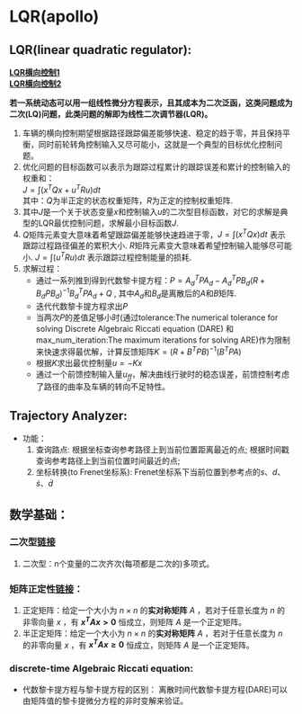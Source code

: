 # LQR(apollo)

## LQR(linear quadratic regulator):
**[LQR横向控制1](https://blog.csdn.net/zhouyy858/article/details/107606500#commentBox)**  
**[LQR横向控制2](https://mp.weixin.qq.com/s?__biz=MzU5ODMzNjgyOQ==&mid=2247484188&idx=1&sn=ff1ceeb167dba714c34bd783e29c5e3e&chksm=fe44f74ec9337e580dce97221c68420294af323bbad59521d254a661a6a9a2f25b8bd619fb85&mpshare=1&scene=24&srcid=0813688oA8i6nGBI1xrD64fg&sharer_sharetime=1597308597093&sharer_shareid=87c63c66f42a4150bca9a3d2a69b5061&exportkey=A%2FtDWpvREGfMGHBbn8yXZ1Q%3D&pass_ticket=iKiIC0PPXpaN2GsRRpg3wB0jFaUVyftIpZkZjdAjmdcyoxOoEQpqAIY9G7W3lSkx&wx_header=0#rd)**  

**若一系统动态可以用一组线性微分方程表示，且其成本为二次泛函，这类问题成为二次(LQ)问题，此类问题的解即为线性二次调节器(LQR)。**

1. 车辆的横向控制期望根据路径跟踪偏差能够快速、稳定的趋于零，并且保持平衡，同时前轮转角控制输入又尽可能小，这就是一个典型的目标优化控制问题。
2. 优化问题的目标函数可以表示为跟踪过程累计的跟踪误差和累计的控制输入的权重和：   
   $J = \int(x^TQx + u^TRu)dt$        
   其中：$Q$为半正定的状态权重矩阵，$R$为正定的控制权重矩阵.
3. 其中$J$是一个关于状态变量$x$和控制输入$u$的二次型目标函数，对它的求解是典型的LQR最优控制问题，求解最小目标函数$J$.
4. $Q$矩阵元素变大意味着希望跟踪偏差能够快速趋进于零，$J = \int(x^TQx)dt$ 表示跟踪过程路径偏差的累积大小.
   $R$矩阵元素变大意味着希望控制输入能够尽可能小. $J = \int(u^TRu)dt$ 表示跟踪过程控制能量的损耗.
5. 求解过程：
    - 通过一系列推到得到代数黎卡提方程：$P = A^T_dPA_d - A^T_dPB_d(R + B_dPB_d)^{-1}B^T_dPA_d + Q$ , 其中$A_d$和$B_d$是离散后的$A$和$B$矩阵.
    - 迭代代数黎卡提方程求出$P$
    - 当两次$P$的差值足够小时(通过tolerance:The numerical tolerance for solving Discrete
         Algebraic Riccati equation (DARE) 和 max_num_iteration:The maximum iterations for solving ARE)作为限制来快速求得最优解，计算反馈矩阵$K = (R + B^TPB)^{-1}(B^TPA)$
    - 根据$K$求出最优控制量$u = -Kx$
    - 通过一个前馈控制输入量$u_{ff}$，解决曲线行驶时的稳态误差，前馈控制考虑了路径的曲率及车辆的转向不足特性。


## Trajectory Analyzer:
* 功能：
   1. 查询路点: 根据坐标查询参考路径上到当前位置距离最近的点; 根据时间戳查询参考路径上到当前位置时间最近的点;
   2. 坐标转换(to Frenet坐标系): Frenet坐标系下当前位置到参考点的$s$、$d$、$\dot{s}$、$\dot{d}$


## 数学基础：
### 二次型[链接](https://www.zhihu.com/question/38902714)
1. 二次型：n个变量的二次齐次(每项都是二次的)多项式。

### 矩阵正定性[链接](https://zhuanlan.zhihu.com/p/44860862)：
1. 正定矩阵：给定一个大小为 $n×n$ 的**实对称矩阵** $A$ ，若对于任意长度为 $n$ 的非零向量 $x$ ，有 **$x^TAx > 0$** 恒成立，则矩阵 $A$ 是一个正定矩阵。
2. 半正定矩阵：给定一个大小为 $n×n$ 的**实对称矩阵** $A$ ，若对于任意长度为 $n$ 的非零向量 $x$ ，有 **$x^TAx \geq 0$** 恒成立，则矩阵 $A$ 是一个正定矩阵。

### discrete-time Algebraic Riccati equation:
* 代数黎卡提方程与黎卡提方程的区别：
离散时间代数黎卡提方程(DARE)可以由矩阵值的黎卡提微分方程的非时变解来验证。